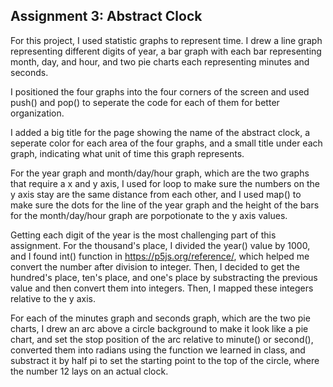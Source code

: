 ## Assignment 3: Abstract Clock

For this project, I used statistic graphs to represent time. I drew a line graph representing different digits of year, a bar graph with each bar representing month, day,  and hour, and two pie charts each representing minutes and seconds. 

I positioned the four graphs into the four corners of the screen and used push() and pop() to seperate the code for each of them for better organization.

I added a big title for the page showing the name of the abstract clock, a seperate color for each area of the four graphs, and a small title under each graph, indicating what unit of time this graph represents. 

For the year graph and month/day/hour graph, which are the two graphs that require a x and y axis, I used for loop to make sure the numbers on the y axis stay are the same distance from each other, and I used map() to make sure the dots for the line of the year graph and the height of the bars for the month/day/hour graph are porpotionate to the y axis values. 

Getting each digit of the year is the most challenging part of this assignment. For the thousand's place, I divided the year() value by 1000, and I found int() function in https://p5js.org/reference/, which helped me convert the number after division to integer. Then, I decided to get the hundred's place, ten's place, and one's place by substracting the previous value and then convert them into integers. Then, I mapped these integers relative to the y axis.

For each of the minutes graph and seconds graph, which are the two pie charts, I drew an arc above a circle background to make it look like a pie chart, and set the stop position of the arc relative to minute() or second(), converted them into radians using the function we learned in class, and substract it by half pi to set the starting point to the top of the circle, where the number 12 lays on an actual clock. 


